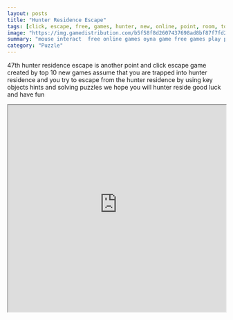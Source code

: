```yaml
---
layout: posts
title: "Hunter Residence Escape"
tags: [click, escape, free, games, hunter, new, online, point, room, top10newgames, walkthrough, best, residence, walkthriugh, free, online, games, oyna, game, free, games, play, play, games]
image: "https://img.gamedistribution.com/b5f58f8d2607437698ad8bf87f7fd257.jpg"
summary: "mouse interact  free online games oyna game free games play play games"
category: "Puzzle"
---
```


47th hunter residence escape is another point and click escape game created by top 10 new games assume that you are trapped into hunter residence and you try to escape from the hunter residence by using key objects hints and solving puzzles we hope you will hunter reside good luck and have fun

<iframe width="100%" height="480px;" src="https://flash.gamedistribution.com?game=b5f58f8d2607437698ad8bf87f7fd257"></iframe>